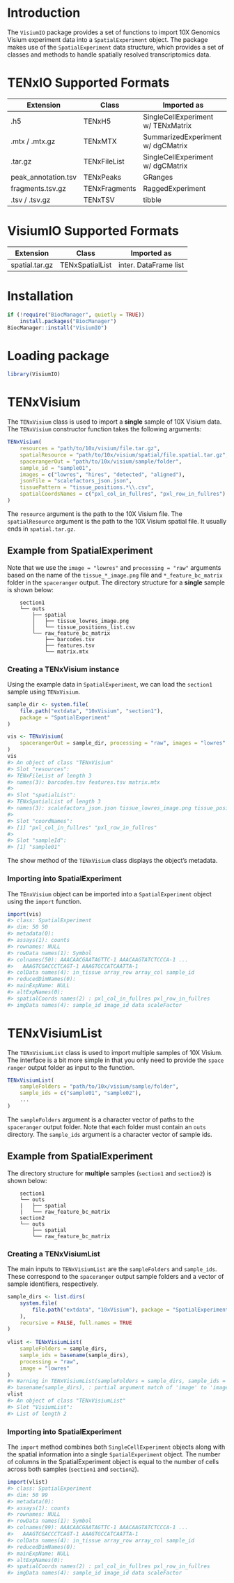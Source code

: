 
# Introduction

The `VisiumIO` package provides a set of functions to import 10X
Genomics Visium experiment data into a `SpatialExperiment` object. The
package makes use of the `SpatialExperiment` data structure, which
provides a set of classes and methods to handle spatially resolved
transcriptomics data.

# TENxIO Supported Formats

| **Extension**       | **Class**     | **Imported as**                    |
|---------------------|---------------|------------------------------------|
| .h5                 | TENxH5        | SingleCellExperiment w/ TENxMatrix |
| .mtx / .mtx.gz      | TENxMTX       | SummarizedExperiment w/ dgCMatrix  |
| .tar.gz             | TENxFileList  | SingleCellExperiment w/ dgCMatrix  |
| peak_annotation.tsv | TENxPeaks     | GRanges                            |
| fragments.tsv.gz    | TENxFragments | RaggedExperiment                   |
| .tsv / .tsv.gz      | TENxTSV       | tibble                             |

# VisiumIO Supported Formats

| **Extension**  | **Class**       | **Imported as**       |
|----------------|-----------------|-----------------------|
| spatial.tar.gz | TENxSpatialList | inter. DataFrame list |

# Installation

``` r
if (!require("BiocManager", quietly = TRUE))
    install.packages("BiocManager")
BiocManager::install("VisiumIO")
```

# Loading package

``` r
library(VisiumIO)
```

# TENxVisium

The `TENxVisium` class is used to import a **single** sample of 10X
Visium data. The `TENxVisium` constructor function takes the following
arguments:

``` r
TENxVisium(
    resources = "path/to/10x/visium/file.tar.gz",
    spatialResource = "path/to/10x/visium/spatial/file.spatial.tar.gz",
    spacerangerOut = "path/to/10x/visium/sample/folder",
    sample_id = "sample01",
    images = c("lowres", "hires", "detected", "aligned"),
    jsonFile = "scalefactors_json.json",
    tissuePattern = "tissue_positions.*\\.csv",
    spatialCoordsNames = c("pxl_col_in_fullres", "pxl_row_in_fullres")
)
```

The `resource` argument is the path to the 10X Visium file. The
`spatialResource` argument is the path to the 10X Visium spatial file.
It usually ends in `spatial.tar.gz`.

## Example from SpatialExperiment

Note that we use the `image = "lowres"` and `processing = "raw"`
arguments based on the name of the `tissue_*_image.png` file and
`*_feature_bc_matrix` folder in the `spaceranger` output. The directory
structure for a **single** sample is shown below:

        section1
        └── outs
            ├── spatial
            │   ├── tissue_lowres_image.png
            │   └── tissue_positions_list.csv
            └── raw_feature_bc_matrix
                ├── barcodes.tsv
                ├── features.tsv
                └── matrix.mtx

### Creating a TENxVisium instance

Using the example data in `SpatialExperiment`, we can load the
`section1` sample using `TENxVisium`.

``` r
sample_dir <- system.file(
    file.path("extdata", "10xVisium", "section1"),
    package = "SpatialExperiment"
)

vis <- TENxVisium(
    spacerangerOut = sample_dir, processing = "raw", images = "lowres"
)
vis
#> An object of class "TENxVisium"
#> Slot "resources":
#> TENxFileList of length 3
#> names(3): barcodes.tsv features.tsv matrix.mtx
#> 
#> Slot "spatialList":
#> TENxSpatialList of length 3
#> names(3): scalefactors_json.json tissue_lowres_image.png tissue_positions_list.csv
#> 
#> Slot "coordNames":
#> [1] "pxl_col_in_fullres" "pxl_row_in_fullres"
#> 
#> Slot "sampleId":
#> [1] "sample01"
```

The show method of the `TENxVisium` class displays the object’s
metadata.

### Importing into SpatialExperiment

The `TEnxVisium` object can be imported into a `SpatialExperiment`
object using the `import` function.

``` r
import(vis)
#> class: SpatialExperiment 
#> dim: 50 50 
#> metadata(0):
#> assays(1): counts
#> rownames: NULL
#> rowData names(1): Symbol
#> colnames(50): AAACAACGAATAGTTC-1 AAACAAGTATCTCCCA-1 ...
#>   AAAGTCGACCCTCAGT-1 AAAGTGCCATCAATTA-1
#> colData names(4): in_tissue array_row array_col sample_id
#> reducedDimNames(0):
#> mainExpName: NULL
#> altExpNames(0):
#> spatialCoords names(2) : pxl_col_in_fullres pxl_row_in_fullres
#> imgData names(4): sample_id image_id data scaleFactor
```

# TENxVisiumList

The `TENxVisiumList` class is used to import multiple samples of 10X
Visium. The interface is a bit more simple in that you only need to
provide the `space ranger` output folder as input to the function.

``` r
TENxVisiumList(
    sampleFolders = "path/to/10x/visium/sample/folder",
    sample_ids = c("sample01", "sample02"),
    ...
)
```

The `sampleFolders` argument is a character vector of paths to the
`spaceranger` output folder. Note that each folder must contain an
`outs` directory. The `sample_ids` argument is a character vector of
sample ids.

## Example from SpatialExperiment

The directory structure for **multiple** samples (`section1` and
`section2`) is shown below:

        section1
        └── outs
        |   ├── spatial
        |   └── raw_feature_bc_matrix
        section2
        └── outs
            ├── spatial
            └── raw_feature_bc_matrix

### Creating a TENxVisiumList

The main inputs to `TENxVisiumList` are the `sampleFolders` and
`sample_ids`. These correspond to the `spaceranger` output sample
folders and a vector of sample identifiers, respectively.

``` r
sample_dirs <- list.dirs(
    system.file(
        file.path("extdata", "10xVisium"), package = "SpatialExperiment"
    ),
    recursive = FALSE, full.names = TRUE
)
    
vlist <- TENxVisiumList(
    sampleFolders = sample_dirs,
    sample_ids = basename(sample_dirs),
    processing = "raw",
    image = "lowres"
)
#> Warning in TENxVisiumList(sampleFolders = sample_dirs, sample_ids =
#> basename(sample_dirs), : partial argument match of 'image' to 'images'
vlist
#> An object of class "TENxVisiumList"
#> Slot "VisiumList":
#> List of length 2
```

### Importing into SpatialExperiment

The `import` method combines both `SingleCellExperiment` objects along
with the spatial information into a single `SpatialExperiment` object.
The number of columns in the SpatialExperiment object is equal to the
number of cells across both samples (`section1` and `section2`).

``` r
import(vlist)
#> class: SpatialExperiment 
#> dim: 50 99 
#> metadata(0):
#> assays(1): counts
#> rownames: NULL
#> rowData names(1): Symbol
#> colnames(99): AAACAACGAATAGTTC-1 AAACAAGTATCTCCCA-1 ...
#>   AAAGTCGACCCTCAGT-1 AAAGTGCCATCAATTA-1
#> colData names(4): in_tissue array_row array_col sample_id
#> reducedDimNames(0):
#> mainExpName: NULL
#> altExpNames(0):
#> spatialCoords names(2) : pxl_col_in_fullres pxl_row_in_fullres
#> imgData names(4): sample_id image_id data scaleFactor
```

